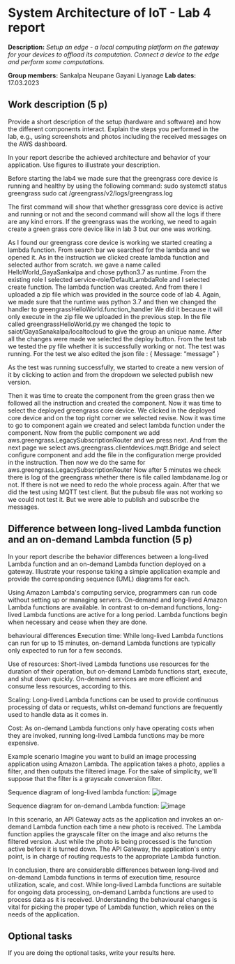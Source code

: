 # System Architecture of IoT - Lab 4 report

**Description:** _Setup an edge - a local computing platform on the gateway for your devices to offload its computation. Connect a device to the edge and perform some computations._

**Group members:** Sankalpa Neupane Gayani Liyanage
**Lab dates:** 17.03.2023

## Work description (5 p)

Provide a short description of the setup (hardware and software) and how the different components interact. Explain the steps you performed in the lab, e.g., using screenshots and photos including the received messages on the AWS dashboard.

In your report describe the achieved architecture and behavior of your application. Use figures to illustrate your description.

Before starting the lab4 we made sure that the greengrass core device is running and healthy by using the following command:
sudo systemctl status greengrass
sudo cat /greengrass/v2/logs/greengrass.log

The first command will show that whether gressgrass core device is active and running or not and the second command will show all the logs if there are any kind errors. If the greengrass was the working, we need to again create a green grass core device like in lab 3 but our one was working.

As I found our greengrass core device is working we started creating a lambda function. From search bar we searched for the lambda and we opened it. As in the instruction we clicked create lambda function and selected author from scratch. we gave a name called HelloWorld_GayaSankalpa and chose python3.7 as runtime. From the existing role I selected service-role/DefaultLambdaRole and I selected create function. The lambda function was created. And from there I uploaded a zip file which was provided in the source code of lab 4. Again, we made sure that the runtime was python 3.7 and then we changed the handler to greengrassHelloWorld.function_handler
We did it because it will only execute in the zip file we uploaded in the previous step. In the file called greengrassHelloWorld.py we changed the topic to saiot/GayaSanakalpa/localtocloud to give the group an unique name. After all the changes were made we selected the deploy button. From the test tab we tested the py file whether it is successfully working or not. The test was running. For the test we also edited the json file :
{
  Message: “message”
}

As the test was running successfully, we started to create a new version of it by clicking to action and from the dropdown we selected publish new version.

Then it was time to create the component from the green grass then we followed all the instruction and created the component. Now it was time to select the deployed greengrass core device. We clicked in the deployed core device and on the top right corner we selected revise. Now it was time to go to component again we created and select lambda function under the component. Now from the public component we add aws.greengrass.LegacySubscriptionRouter and we press next. And from the next page we select aws.greengrass.clientdevices.mqtt.Bridge and select configure component and add the file in the configuration merge provided in the instruction. Then now we do the same for aws.greengrass.LegacySubscriptionRouter Now after 5 minutes we check there is log of the greengrass whether there is file called lambdaname.log or not. If there is not we need to redo the whole process again. After that we did the test using MQTT test client. But the pubsub file was not working so we could not test it. But we were able to publish and subscribe the messages.  

## Difference between long-lived Lambda function and an on-demand Lambda function (5 p)

In your report describe the behavior differences between a long-lived Lambda function and an on-demand Lambda function deployed on a gateway. Illustrate your response taking a simple application example and provide the corresponding sequence (UML) diagrams for each.

Using Amazon Lambda's computing service, programmers can run code without setting up or managing servers. On-demand and long-lived Amazon Lambda functions are available. In contrast to on-demand functions, long-lived Lambda functions are active for a long period. Lambda functions begin when necessary and cease when they are done.

behavioural differences
Execution time: While long-lived Lambda functions can run for up to 15 minutes, on-demand Lambda functions are typically only expected to run for a few seconds.

Use of resources: Short-lived Lambda functions use resources for the duration of their operation, but on-demand Lambda functions start, execute, and shut down quickly. On-demand services are more efficient and consume less resources, according to this.

Scaling: Long-lived Lambda functions can be used to provide continuous processing of data or requests, whilst on-demand functions are frequently used to handle data as it comes in.

Cost: As on-demand Lambda functions only have operating costs when they are invoked, running long-lived Lambda functions may be more expensive.

Example scenario
Imagine you want to build an image processing application using Amazon Lambda. The application takes a photo, applies a filter, and then outputs the filtered image. For the sake of simplicity, we'll suppose that the filter is a grayscale conversion filter.

Sequence diagram of long-lived lambda function:
![image](https://user-images.githubusercontent.com/100039767/226172913-074514b0-d4c7-44fb-9b57-c9ed57694925.png)

Sequence diagram for on-demand Lambda function:
![image](https://user-images.githubusercontent.com/100039767/226172927-c1e85331-e06d-436f-bcee-63ddc86361eb.png)

In this scenario, an API Gateway acts as the application and invokes an on-demand Lambda function each time a new photo is received. The Lambda function applies the grayscale filter on the image and also returns the filtered version. Just while the photo is being processed is the function active before it is turned down. The API Gateway, the application's entry point, is in charge of routing requests to the appropriate Lambda function.

In conclusion, there are considerable differences between long-lived and on-demand Lambda functions in terms of execution time, resource utilization, scale, and cost. While long-lived Lambda functions are suitable for ongoing data processing, on-demand Lambda functions are used to process data as it is received. Understanding the behavioural changes is vital for picking the proper type of Lambda function, which relies on the needs of the application.


## Optional tasks

If you are doing the optional tasks, write your results here.
